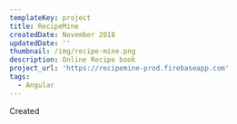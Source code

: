 ```yaml
---
templateKey: project
title: RecipeMine
createdDate: November 2018
updatedDate: ''
thumbnail: /img/recipe-mine.png
description: Online Recipe book
project_url: 'https://recipemine-prod.firebaseapp.com'
tags:
  - Angular
---
```

Created
